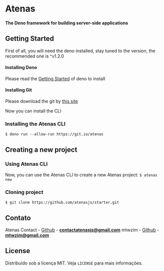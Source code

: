 # Atenas
#### The Deno framework for building server-side applications

## Getting Started

First of all, you will need the deno installed, stay tuned to the version, the recommended one is ^v1.2.0
#### Installing Deno
Please read the [Getting Started](https://deno.land/manual/getting_started/installation) of deno to install

#### Installing Git
Please download the git by [this site](https://git-scm.com/downloads)

Now you can install the CLI

### Installing the Atenas CLI
`$ deno run --allow-run https://git.io/atenas`

## Creating a new project

### Using Atenas CLI
Now, you can use the Atenas CLI to create a new Atenas project:
`$ atenas new`

### Cloning project
`$ git clone https://github.com/atenasjs/starter.git`


<!-- CONTACT -->

## Contato

Atenas Contact - [Github](https://github.com/atenasjs) - **contactatenasjs@gmail.com**
mtwzim - [Github](https://github.com/mtwzim) - **mtwzim@gmail.com**


<!-- LICENSE -->

## License

Distribuído sob a licença MIT. Veja `LICENSE` para mais informações.
